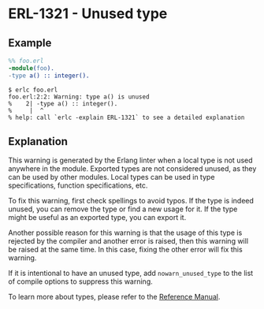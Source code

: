 # ERL-1321 - Unused type

## Example

```erlang
%% foo.erl
-module(foo).
-type a() :: integer().
```

```
$ erlc foo.erl
foo.erl:2:2: Warning: type a() is unused
%    2| -type a() :: integer().
%     |  ^
% help: call `erlc -explain ERL-1321` to see a detailed explanation
```

## Explanation

This warning is generated by the Erlang linter when a local type is not
used anywhere in the module. Exported types are not considered unused,
as they can be used by other modules. Local types can be used in type
specifications, function specifications, etc.

To fix this warning, first check spellings to avoid typos. If the type
is indeed unused, you can remove the type or find a new usage for it. If
the type might be useful as an exported type, you can export it.

Another possible reason for this warning is that the usage of this type
is rejected by the compiler and another error is raised, then this warning
will be raised at the same time. In this case, fixing the other error will fix this warning.

If it is intentional to have an unused type, add `nowarn_unused_type`
to the list of compile options to suppress this warning.

To learn more about types, please refer to the [Reference Manual](`e:system:typespec`).
